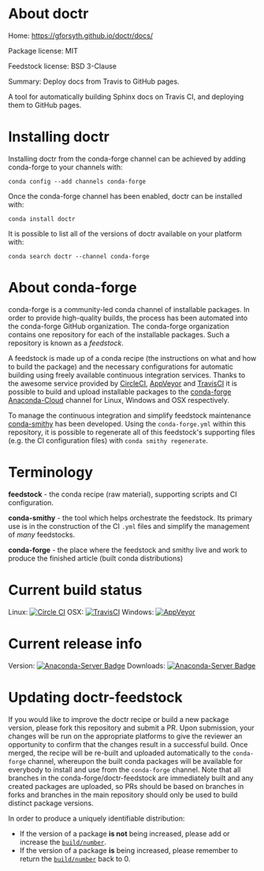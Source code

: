 About doctr
===========

Home: https://gforsyth.github.io/doctr/docs/

Package license: MIT

Feedstock license: BSD 3-Clause

Summary: Deploy docs from Travis to GitHub pages.

A tool for automatically building Sphinx docs on Travis CI, and deploying
them to GitHub pages.


Installing doctr
================

Installing doctr from the conda-forge channel can be achieved by adding conda-forge to your channels with:

```
conda config --add channels conda-forge
```

Once the conda-forge channel has been enabled, doctr can be installed with:

```
conda install doctr
```

It is possible to list all of the versions of doctr available on your platform with:

```
conda search doctr --channel conda-forge
```


About conda-forge
=================

conda-forge is a community-led conda channel of installable packages.
In order to provide high-quality builds, the process has been automated into the
conda-forge GitHub organization. The conda-forge organization contains one repository
for each of the installable packages. Such a repository is known as a *feedstock*.

A feedstock is made up of a conda recipe (the instructions on what and how to build
the package) and the necessary configurations for automatic building using freely
available continuous integration services. Thanks to the awesome service provided by
[CircleCI](https://circleci.com/), [AppVeyor](http://www.appveyor.com/)
and [TravisCI](https://travis-ci.org/) it is possible to build and upload installable
packages to the [conda-forge](https://anaconda.org/conda-forge)
[Anaconda-Cloud](http://docs.anaconda.org/) channel for Linux, Windows and OSX respectively.

To manage the continuous integration and simplify feedstock maintenance
[conda-smithy](http://github.com/conda-forge/conda-smithy) has been developed.
Using the ``conda-forge.yml`` within this repository, it is possible to regenerate all of
this feedstock's supporting files (e.g. the CI configuration files) with ``conda smithy regenerate``.


Terminology
===========

**feedstock** - the conda recipe (raw material), supporting scripts and CI configuration.

**conda-smithy** - the tool which helps orchestrate the feedstock.
                   Its primary use is in the construction of the CI ``.yml`` files
                   and simplify the management of *many* feedstocks.

**conda-forge** - the place where the feedstock and smithy live and work to
                  produce the finished article (built conda distributions)

Current build status
====================

Linux: [![Circle CI](https://circleci.com/gh/conda-forge/doctr-feedstock.svg?style=shield)](https://circleci.com/gh/conda-forge/doctr-feedstock)
OSX: [![TravisCI](https://travis-ci.org/conda-forge/doctr-feedstock.svg?branch=master)](https://travis-ci.org/conda-forge/doctr-feedstock)
Windows: [![AppVeyor](https://ci.appveyor.com/api/projects/status/github/conda-forge/doctr-feedstock?svg=True)](https://ci.appveyor.com/project/conda-forge/doctr-feedstock/branch/master)

Current release info
====================
Version: [![Anaconda-Server Badge](https://anaconda.org/conda-forge/doctr/badges/version.svg)](https://anaconda.org/conda-forge/doctr)
Downloads: [![Anaconda-Server Badge](https://anaconda.org/conda-forge/doctr/badges/downloads.svg)](https://anaconda.org/conda-forge/doctr)


Updating doctr-feedstock
========================

If you would like to improve the doctr recipe or build a new
package version, please fork this repository and submit a PR. Upon submission,
your changes will be run on the appropriate platforms to give the reviewer an
opportunity to confirm that the changes result in a successful build. Once
merged, the recipe will be re-built and uploaded automatically to the
`conda-forge` channel, whereupon the built conda packages will be available for
everybody to install and use from the `conda-forge` channel.
Note that all branches in the conda-forge/doctr-feedstock are
immediately built and any created packages are uploaded, so PRs should be based
on branches in forks and branches in the main repository should only be used to
build distinct package versions.

In order to produce a uniquely identifiable distribution:
 * If the version of a package **is not** being increased, please add or increase
   the [``build/number``](http://conda.pydata.org/docs/building/meta-yaml.html#build-number-and-string).
 * If the version of a package **is** being increased, please remember to return
   the [``build/number``](http://conda.pydata.org/docs/building/meta-yaml.html#build-number-and-string)
   back to 0.
